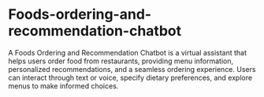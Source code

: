 # Foods-ordering-and-recommendation-chatbot
A Foods Ordering and Recommendation Chatbot is a virtual assistant that helps users order food from restaurants, providing menu information, personalized recommendations, and a seamless ordering experience. Users can interact through text or voice, specify dietary preferences, and explore menus to make informed choices.
